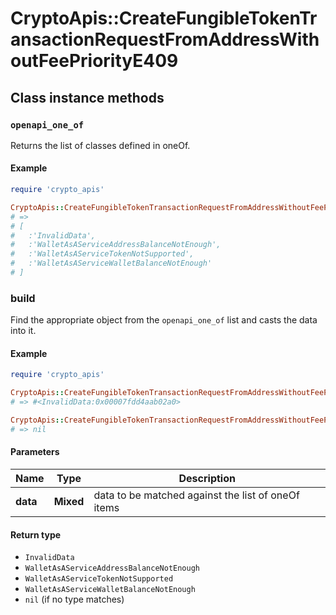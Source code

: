 # CryptoApis::CreateFungibleTokenTransactionRequestFromAddressWithoutFeePriorityE409

## Class instance methods

### `openapi_one_of`

Returns the list of classes defined in oneOf.

#### Example

```ruby
require 'crypto_apis'

CryptoApis::CreateFungibleTokenTransactionRequestFromAddressWithoutFeePriorityE409.openapi_one_of
# =>
# [
#   :'InvalidData',
#   :'WalletAsAServiceAddressBalanceNotEnough',
#   :'WalletAsAServiceTokenNotSupported',
#   :'WalletAsAServiceWalletBalanceNotEnough'
# ]
```

### build

Find the appropriate object from the `openapi_one_of` list and casts the data into it.

#### Example

```ruby
require 'crypto_apis'

CryptoApis::CreateFungibleTokenTransactionRequestFromAddressWithoutFeePriorityE409.build(data)
# => #<InvalidData:0x00007fdd4aab02a0>

CryptoApis::CreateFungibleTokenTransactionRequestFromAddressWithoutFeePriorityE409.build(data_that_doesnt_match)
# => nil
```

#### Parameters

| Name | Type | Description |
| ---- | ---- | ----------- |
| **data** | **Mixed** | data to be matched against the list of oneOf items |

#### Return type

- `InvalidData`
- `WalletAsAServiceAddressBalanceNotEnough`
- `WalletAsAServiceTokenNotSupported`
- `WalletAsAServiceWalletBalanceNotEnough`
- `nil` (if no type matches)

